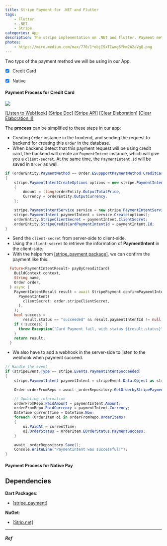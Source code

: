 ```yaml
---
title: Stripe Payment for .NET and Flutter
tags:
    - Flutter
    - .NET
    - Stripe
categories: App
description: The stripe implementation on .NET and flutter. Payment methods includes Native Pay and Credit Card.
photos:
    - https://miro.medium.com/max/770/1*objISxTIwmg6Yhm2A2aVgQ.png
---
```


<!--more-->

Two typs of the payment method we will be using in our App. 
- [x] Credit Card
- [x] Native


#### Payment Process for Credit Card
![](https://miro.medium.com/max/770/1*objISxTIwmg6Yhm2A2aVgQ.png)

[[Listen to WebHook]](https://stripe.com/docs/webhooks/build)
[[Stripe Doc]](https://stripe.com/docs)
[[Stripe API]](https://stripe.com/docs/api)
[[Clear Elaboration]](https://medium.com/@hamza39460/stripe-payments-in-flutter-cb2f9cb053d1)
[[Clear Elaboration II]](https://medium.com/flutter-community/build-a-marketplace-in-your-flutter-app-and-accept-payments-using-stripe-and-firebase-72f3f7228625)

The **process** can be simplified to these steps in our app:
- Creating `Order` instance in the frontend, and sending the request to backend for creating this `Order` in the database.
- When backend detect that this payment request will be using credit card, the backend will create an `PaymentIntent` instance, which will give you a `client-secret`. At the same time, the `PaymentIntent.Id` will be saved in `Order` as well.
```csharp
if (orderEntity.PaymentMethod == Order.ESuppportPaymentMethod.CreditCard)
{
    stripe.PaymentIntentCreateOptions options = new stripe.PaymentIntentCreateOptions
    {
        Amount = (long)orderEntity.OutputTotalPrice,
        Currency = orderEntity.OutputCurrency,
    };

    stripe.PaymentIntentService service = new stripe.PaymentIntentService();
    stripe.PaymentIntent paymentIntent = service.Create(options);
    orderEntity.StripeClientSecret = paymentIntent.ClientSecret;
    orderEntity.StripeCreditCardPaymentIntentId = paymentIntent.Id;
}
```
- Send the `client-secret` from server-side to client-side.
- Using the `client-secret` to retrieve the information of **PaymentIntent** in the client-side.
- With the helps from [[stripe_payment package]](https://pub.dev/packages/stripe_payment), we can confirm the payment like this:
```dart
  Future<PaymentIntentResult> payByCreaditCard(
    BuildContext context,
    String name,
    Order order,
  ) async {
    PaymentIntentResult result = await StripePayment.confirmPaymentIntent(
      PaymentIntent(
        clientSecret: order.stripeClientSecret,
      ),
    );
    bool success =
        result.status == "succeeded" && result.paymentIntentId != null;
    if (!success) {
      throw Exception("Card Payment fail, with status ${result.status}");
    }
    return result;
  }
```
- We also have to add a webhook in the server-side to listen to the webhook when payment succeed.
```csharp
// Handle the event
if (stripeEvent.Type == stripe.Events.PaymentIntentSucceeded)
{
    stripe.PaymentIntent paymentIntent = stripeEvent.Data.Object as stripe.PaymentIntent;

    Order orderFromRepo = await _orderRepository.GetOrderbyStripePaymentIntentId(paymentIntent.Id);

    // Updating information
    orderFromRepo.PaidAmount = paymentIntent.Amount;
    orderFromRepo.PaidCurrency = paymentIntent.Currency;
    DateTime currentTime = DateTime.Now;
    foreach (OrderItem oi in orderFromRepo.OrderItems)
    {
        oi.PaidAt = currentTime;
        oi.OrderStatus = OrderItem.EOrderStatus.PaymentSuccess;
    }

    await _orderRepository.Save();
    Console.WriteLine("PaymentIntent was successful!");
}
```

#### Payment Process for Native Pay



## Dependencies

**Dart Packages**:
- [[stripe_payment]](https://pub.dev/packages/stripe_payment)

**NuGet**:
- [[Strip.net]](https://github.com/stripe/stripe-dotnet)


-----------------------
##### Ref